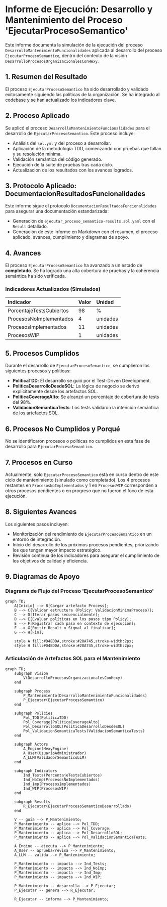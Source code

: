 # Informe de Ejecución: Desarrollo y Mantenimiento del Proceso 'EjecutarProcesoSemantico'

Este informe documenta la simulación de la ejecución del proceso `DesarrolloMantenimientoFuncionalidades` aplicada al desarrollo del proceso `EjecutarProcesoSemantico`, dentro del contexto de la visión `DesarrolloProcesosOrganizacionalesConHexy`.

## 1. Resumen del Resultado

El proceso `EjecutarProcesoSemantico` ha sido desarrollado y validado exitosamente siguiendo las políticas de la organización. Se ha integrado al codebase y se han actualizado los indicadores clave.

## 2. Proceso Aplicado

Se aplicó el proceso `DesarrolloMantenimientoFuncionalidades` para el desarrollo de `EjecutarProcesoSemantico`. Este proceso incluye:

*   Análisis del `sol.yml` y del proceso a desarrollar.
*   Aplicación de la metodología TDD, comenzando con pruebas que fallan y su resolución mínima.
*   Validación semántica del código generado.
*   Ejecución de la suite de pruebas tras cada ciclo.
*   Actualización de los resultados con los avances logrados.

## 3. Protocolo Aplicado: DocumentacionResultadosFuncionalidades

Este informe sigue el protocolo `DocumentacionResultadosFuncionalidades` para asegurar una documentación estandarizada:

*   Generación de `ejecutar_proceso_semantico-results.sol.yaml` con el `Result` detallado.
*   Generación de este informe en Markdown con el resumen, el proceso aplicado, avances, cumplimiento y diagramas de apoyo.

## 4. Avances

El proceso `EjecutarProcesoSemantico` ha avanzado a un estado de **completado**. Se ha logrado una alta cobertura de pruebas y la coherencia semántica ha sido verificada.

### Indicadores Actualizados (Simulados)

| Indicador                    | Valor    | Unidad |
| :--------------------------- | :------- | :----- |
| PorcentajeTestsCubiertos     | 98       | %      |
| ProcesosNoImplementados      | 4        | unidades |
| ProcesosImplementados        | 11       | unidades |
| ProcesosWIP                  | 1        | unidades |

## 5. Procesos Cumplidos

Durante el desarrollo de `EjecutarProcesoSemantico`, se cumplieron los siguientes procesos y políticas:

*   **PoliticaTDD**: El desarrollo se guió por el Test-Driven Development.
*   **PoliticaDesarrolloDesdeSOL**: La lógica de negocio se derivó explícitamente desde los artefactos SOL.
*   **PoliticaCoverageAlto**: Se alcanzó un porcentaje de cobertura de tests del 98%.
*   **ValidacionSemanticaTests**: Los tests validaron la intención semántica de los artefactos SOL.

## 6. Procesos No Cumplidos y Porqué

No se identificaron procesos o políticas no cumplidos en esta fase de desarrollo para `EjecutarProcesoSemantico`.

## 7. Procesos en Curso

Actualmente, solo `EjecutarProcesoSemantico` está en curso dentro de este ciclo de mantenimiento (simulado como completado). Los 4 procesos restantes en `ProcesosNoImplementados` y 1 en `ProcesosWIP` corresponden a otros procesos pendientes o en progreso que no fueron el foco de esta ejecución.

## 8. Siguientes Avances

Los siguientes pasos incluyen:

*   Monitorización del rendimiento de `EjecutarProcesoSemantico` en un entorno de integración.
*   Inicio del desarrollo de los próximos procesos pendientes, priorizando los que tengan mayor impacto estratégico.
*   Revisión continua de los indicadores para asegurar el cumplimiento de los objetivos de calidad y eficiencia.

## 9. Diagramas de Apoyo

### Diagrama de Flujo del Proceso 'EjecutarProcesoSemantico'

```mermaid
graph TD;
    A[Inicio] --> B[Cargar artefacto Process];
    B --> C{Validar estructura (Policy: ValidacionMinimaProceso)};
    C --> D[Iterar pasos secuencialmente];
    D --> E[Evaluar políticas en los pasos tipo Policy];
    E --> F[Registrar cada paso en contexto de ejecución];
    F --> G[Emitir Result o Signal al finalizar];
    G --> H[Fin];

    style A fill:#D4EDDA,stroke:#28A745,stroke-width:2px;
    style H fill:#D4EDDA,stroke:#28A745,stroke-width:2px;
```

### Articulación de Artefactos SOL para el Mantenimiento

```mermaid
graph TD;
    subgraph Vision
        V(DesarrolloProcesosOrganizacionalesConHexy)
    end

    subgraph Process
        P_Mantenimiento(DesarrolloMantenimientoFuncionalidades)
        P_Ejecutar(EjecutarProcesoSemantico)
    end

    subgraph Policies
        Pol_TDD(PoliticaTDD)
        Pol_Coverage(PoliticaCoverageAlto)
        Pol_DesarrolloSOL(PoliticaDesarrolloDesdeSOL)
        Pol_ValidacionSemanticaTests(ValidacionSemanticaTests)
    end

    subgraph Actors
        A_Engine(HexyEngine)
        A_User(UsuarioAdministrador)
        A_LLM(ValidadorSemanticoLLM)
    end

    subgraph Indicators
        Ind_Tests(PorcentajeTestsCubiertos)
        Ind_NoImp(ProcesosNoImplementados)
        Ind_Imp(ProcesosImplementados)
        Ind_WIP(ProcesosWIP)
    end

    subgraph Results
        R_Ejecutar(EjecutarProcesoSemanticoDesarrollado)
    end

    V -- guía --> P_Mantenimiento;
    P_Mantenimiento -- aplica --> Pol_TDD;
    P_Mantenimiento -- aplica --> Pol_Coverage;
    P_Mantenimiento -- aplica --> Pol_DesarrolloSOL;
    P_Mantenimiento -- aplica --> Pol_ValidacionSemanticaTests;

    A_Engine -- ejecuta --> P_Mantenimiento;
    A_User -- aprueba/revisa --> P_Mantenimiento;
    A_LLM -- valida --> P_Mantenimiento;

    P_Mantenimiento -- impacta --> Ind_Tests;
    P_Mantenimiento -- impacta --> Ind_NoImp;
    P_Mantenimiento -- impacta --> Ind_Imp;
    P_Mantenimiento -- impacta --> Ind_WIP;

    P_Mantenimiento -- desarrolla --> P_Ejecutar;
    P_Ejecutar -- genera --> R_Ejecutar;

    R_Ejecutar -- informa --> P_Mantenimiento;
``` 
